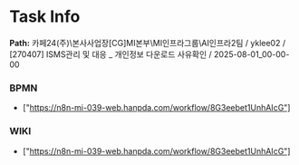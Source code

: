 # Task Info

**Path:** 카페24(주)\본사사업장\[CG]MI본부\MI인프라그룹\AI인프라2팀 / yklee02 / [270407] ISMS관리 및 대응 _ 개인정보 다운로드 사유확인 / 2025-08-01_00-00-00

### BPMN
- ["https://n8n-mi-039-web.hanpda.com/workflow/8G3eebet1UnhAIcG"]

### WIKI
- ["https://n8n-mi-039-web.hanpda.com/workflow/8G3eebet1UnhAIcG"]

